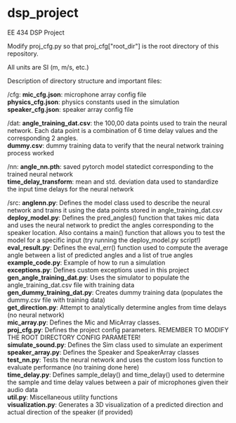 # dsp_project
EE 434 DSP Project

Modify proj_cfg.py so that proj_cfg["root_dir"] is the root directory of this repository.

All units are SI (m, m/s, etc.)

Description of directory structure and important files:

/cfg:
    **mic_cfg.json**: microphone array config file  
    **physics_cfg.json**: physics constants used in the simulation  
    **speaker_cfg.json**: speaker array config file  

/dat:
    **angle_training_dat.csv**: the 100,00 data points used to train the neural network. Each data point is a combination of 6 time delay values and the corresponding 2 angles.  
    **dummy.csv**: dummy training data to verify that the neural network training process worked  

/nn:
    **angle_nn.pth**: saved pytorch model statedict corresponding to the trained neural network  
    **time_delay_transform**: mean and std. deviation data used to standardize the input time delays for the neural network  

/src:
    **anglenn.py**: Defines the model class used to describe the neural network and trains it using the data points stored in angle_training_dat.csv  
    **deploy_model.py**: Defines the pred_angles() function that takes mic data and uses the neural network to predict the angles corresponding to the speaker location. Also contains a main() function that allows you to test the model for a specific input (try running the deploy_model.py script!)  
    **eval_result.py**: Defines the eval_err() function used to compute the average angle between a list of predicted angles and a list of true angles  
    **example_code.py**: Example of how to run a simulation  
    **exceptions.py**: Defines custom exceptions used in this project  
    **gen_angle_training_dat.py**: Uses the simulator to populate the angle_training_dat.csv file with training data  
    **gen_dummy_training_dat.py**: Creates dummy training data (populates the dummy.csv file with training data)  
    **get_direction.py**: Attempt to analytically determine angles from time delays (no neural network)  
    **mic_array.py**: Defines the Mic and MicArray classes.  
    **proj_cfg.py**: Defines the project config parameters. REMEMBER TO MODIFY THE ROOT DIRECTORY CONFIG PARAMETER!  
    **simulate_sound.py**: Defines the Sim class used to simulate an experiment  
    **speaker_array.py**: Defines the Speaker and SpeakerArray classes  
    **test_nn.py**: Tests the neural network and uses the custom loss function to evaluate performance (no training done here)  
    **time_delay.py**: Defines sample_delay() and time_delay() used to determine the sample and time delay values between a pair of microphones given their audio data  
    **util.py**: Miscellaneous utility functions  
    **visualization.py**: Generates a 3D visualization of a predicted direction and actual direction of the speaker (if provided)  